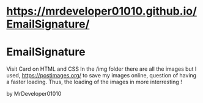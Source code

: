 # https://mrdeveloper01010.github.io/EmailSignature/
# EmailSignature

Visit Card on HTML and CSS
In the /img folder there are all the images but I used, https://postimages.org/
to save my images online, question of having a faster loading.
Thus, the loading of the images in more interresting !


by MrDeveloper01010
